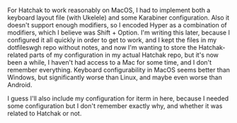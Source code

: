 For Hatchak to work reasonably on MacOS, I had to implement both a keyboard layout file (with Ukelele) and some Karabiner configuration.
Also it doesn't support enough modifiers, so I encoded Hyper as a combination of modifiers, which I believe was Shift + Option.
I'm writing this later, because I configured it all quickly in order to get to work, and I kept the files in my dotfileswgh repo without notes, and now I'm wanting to store the Hatchak-related parts of my configuration in my actual Hatchak repo, but it's now been a while, I haven't had access to a Mac for some time, and I don't remember everything.
Keyboard configurability in MacOS seems better than Windows, but significantly worse than Linux, and maybe even worse than Android.

I guess I'll also include my configuration for iterm in here, because I needed some configuration but I don't remember exactly why, and whether it was related to Hatchak or not.
